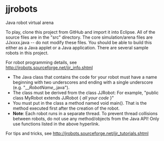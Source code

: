 # jjrobots
Java robot virtual arena

To play, clone this project from GitHub and import it into Eclipse.  All of the source files are in the "src" directory.  The core simulation/arena files are JJxxxx.java -- do not modify these files.  You should be able to build this either as a Java applet or a Java application.  There are several sample robots in this project.

For robot programming details, see http://jrobots.sourceforge.net/jjr_info.shtml
* The Java class that contains the code for your robot must have a name beginning with two underscores and ending with a single underscore (e.g. "\_\__RobotName_\_.java"). 
* The class must be derived from the class JJRobot:  For example, "public class MyRobot extends JJRobot { _all your code_ }"
* You must put in the class a method named void main().  That is the method executed first after the creation of the robot. 
* **Note**:  Each robot runs in a separate thread.  To prevent thread collisions between robots, do not use any method/objects from the Java API!  Only use functions listed in the above hyperlink.

For tips and tricks, see http://jrobots.sourceforge.net/jjr_tutorials.shtml
